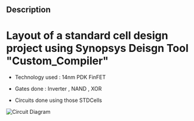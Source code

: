 ## Description 
# Layout of a standard cell design project using Synopsys Deisgn Tool "Custom_Compiler" 

* Technology used : 14nm PDK FinFET
  
* Gates done : Inverter , NAND , XOR
  
* Circuits done using those STDCells
  
 ![Circuit Diagram](https://github.com/MohamedNabil95/CC_STDCells_Layout/assets/90795738/33e54206-315e-49f7-bc5d-abb77c345bd3)

